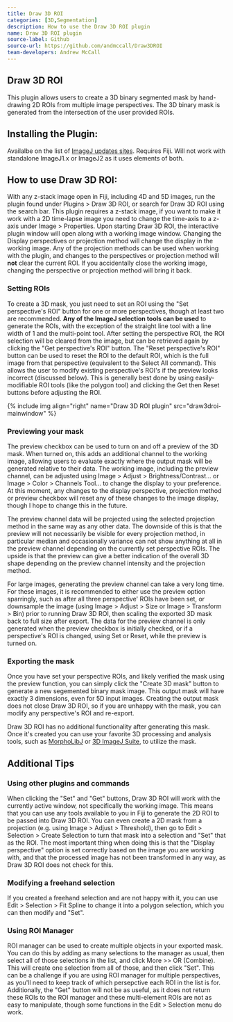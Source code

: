 ```yaml
---
title: Draw 3D ROI
categories: [3D,Segmentation]
description: How to use the Draw 3D ROI plugin
name: Draw 3D ROI plugin
source-label: Github
source-url: https://github.com/andmccall/Draw3DROI
team-developers: Andrew McCall
---
```


## Draw 3D ROI

This plugin allows users to create a 3D binary segmented mask by hand-drawing 2D ROIs from multiple image perspectives. The 3D binary mask is generated from the intersection of the user provided ROIs. 

## Installing the Plugin:

Availalbe on the list of [ImageJ updates sites](/update-sites/following). Requires Fiji. Will not work with standalone ImageJ1.x or ImageJ2 as it uses elements of both. 

## How to use Draw 3D ROI:

With any z-stack image open in Fiji, including 4D and 5D images, run the plugin found under Plugins > Draw 3D ROI, or search for Draw 3D ROI using the search bar. This plugin requires a z-stack image, if you want to make it work with a 2D time-lapse image you need to change the time-axis to a z-axis under Image > Properties. Upon starting Draw 3D ROI, the interactive plugin window will open along with a working image window. Changing the Display perspectives or projection method will change the display in the working image. Any of the projection methods can be used when working with the plugin, and changes to the perspectives or projection method will **not** clear the current ROI. If you accidentally close the working image, changing the perspective or projection method will bring it back. 

### Setting ROIs

To create a 3D mask, you just need to set an ROI using the "Set perspective's ROI" button for one or more perspectives, though at least two are recommended. **Any of the ImageJ selection tools can be used** to generate the ROIs, with the exception of the straight line tool with a line width of 1 and the multi-point tool. After setting the perspective ROI, the ROI selection will be cleared from the image, but can be retrieved again by clicking the "Get perspective's ROI" button. The "Reset perspective's ROI" button can be used to reset the ROI to the default ROI, which is the full image from that perspective (equivalent to the Select All command). This allows the user to modify existing perspective's ROI's if the preview looks incorrect (discussed below). This is generally best done by using easily-modifiable ROI tools (like the polygon tool) and clicking the Get then Reset buttons before adjusting the ROI. 

{% include img align="right" name="Draw 3D ROI plugin" src="draw3droi-mainwindow" %}

### Previewing your mask

The preview checkbox can be used to turn on and off a preview of the 3D mask. When turned on, this adds an additional channel to the working image, allowing users to evaluate exactly where the output mask will be generated relative to their data. The working image, including the preview channel, can be adjusted using Image > Adjust > Brightness/Contrast... or Image > Color > Channels Tool... to change the display to your preference. At this moment, any changes to the display perspective, projection method or preview checkbox will reset any of these changes to the image display, though I hope to change this in the future. 

The preview channel data will be projected using the selected projection method in the same way as any other data. The downside of this is that the preview will not necessarily be visible for every projection method, in particular median and occasionally variance can not show anything at all in the preview channel depending on the currently set perspective ROIs. The upside is that the preview can give a better indication of the overall 3D shape depending on the preview channel intensity and the projection method. 

For large images, generating the preview channel can take a very long time. For these images, it is recommended to either use the preview option sparringly, such as after all three perspective' ROIs have been set, or downsample the image (using Image > Adjust > Size or Image > Transform > Bin) prior to running Draw 3D ROI, then scaling the exported 3D mask back to full size after export. The data for the preview channel is only generated when the preview checkbox is initially checked, or if a perspective's ROI is changed, using Set or Reset, while the preview is turned on. 

### Exporting the mask

Once you have set your perspective ROIs, and likely verified the mask using the preview function, you can simply click the "Create 3D mask" button to generate a new segemented binary mask image. This output mask will have exactly 3 dimensions, even for 5D input images. Creating the output mask does not close Draw 3D ROI, so if you are unhappy with the mask, you can modify any perspective's ROI and re-export. 

Draw 3D ROI has no additional functionality after generating this mask. Once it's created you can use your favorite 3D processing and analysis tools, such as [MorphoLibJ](/plugins/morpholibj) or [3D ImageJ Suite](/plugins/3d-imagej-suite), to utilize the mask. 

## Additional Tips

### Using other plugins and commands
When clicking the "Set" and "Get" buttons, Draw 3D ROI will work with the currently active window, not specifically the working image. This means that you can use any tools available to you in Fiji to generate the 2D ROI to be passed into Draw 3D ROI. You can even create a 2D mask from a projection (e.g. using Image > Adjust > Threshold), then go to Edit > Selection > Create Selection to turn that mask into a selection and "Set" that as the ROI. The most important thing when doing this is that the "Display perspective" option is set correctly based on the image you are working with, and that the processed image has not been transformed in any way, as Draw 3D ROI does not check for this. 

### Modifying a freehand selection
If you created a freehand selection and are not happy with it, you can use Edit > Selection > Fit Spline to change it into a polygon selection, which you can then modify and "Set".

### Using ROI Manager
ROI manager can be used to create multiple objects in your exported mask. You can do this by adding as many selections to the manager as usual, then select all of those selections in the list, and click More >> OR (Combine). This will create one selection from all of those, and then click "Set". This can be a challenge if you are using ROI manager for multiple perspectives, as you'll need to keep track of which persepctive each ROI in the list is for. Additionally, the "Get" button will not be as useful, as it does not return these ROIs to the ROI manager and these multi-element ROIs are not as easy to manipulate, though some functions in the Edit > Selection menu do work.
